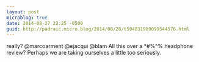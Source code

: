 ```yaml
---
layout: post
microblog: true
date: 2014-08-27 22:25 -0500
guid: http://padraic.micro.blog/2014/08/28/t504831989099544576.html
---
```

really? @marcoarment @ejacqui @blam All this over a *#%^% headphone review? Perhaps we are taking ourselves a little too seriously.
